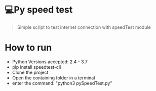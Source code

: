 # **💻Py speed test** 

 >Simple script to test internet connection with speedTest module


# How to run 
  - Python Versions accepted: 2.4 - 3.7
  - pip install speedtest-cli
  - Clone the project
  - Open the containing folder in a terminal
  - enter the command: "python3 pySpeedTest.py"
